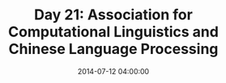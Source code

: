 ---
permalink: /jekyll/update/2014/07/12/day21
redirect_to: http://arounddh.elotroalex.com/jekyll/update/2014/07/12/day21
layout: post
title:  "Day 21: Association for Computational Linguistics and Chinese Language Processing"
date:   2014-07-12 04:00:00
categories: jekyll update
---
